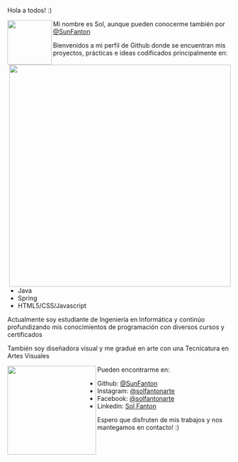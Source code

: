 Hola a todos!  :)

<img align="left" src="https://media.giphy.com/media/rbCcuP0WHXatFWzUVu/giphy.gif" width="100">


Mi nombre es Sol, aunque pueden conocerme también por [@SunFanton](http://www.github.com/SunFanton) 

<img align="right" src="https://media.giphy.com/media/juua9i2c2fA0AIp2iq/giphy.gif" width="500">

Bienvenidos a mi perfil de Github donde se encuentran mis proyectos, prácticas e ideas codificados principalmente en:

- Java
- Spring
- HTML5/CSS/Javascript

Actualmente soy estudiante de Ingeniería en Informática y continúo profundizando mis conocimientos de programación con diversos cursos y certificados

También soy diseñadora visual y me gradué en arte con una Tecnicatura en Artes Visuales




<img align="left" src="https://media.giphy.com/media/paTz7UZbPfTZFRYnnB/giphy.gif" width="200">





Pueden encontrarme en:
- Github: [@SunFanton](http://www.github.com/SunFanton) 
- Instagram: [@solfantonarte](http://www.instagram.com/solfantonarte)
- Facebook: [@solfantonarte](http://www.facebook.com/solfantonarte)
- Linkedin: [Sol Fanton](https://ar.linkedin.com/in/sol-fanton-469353225?trk=people-guest_people_search-card)

Espero que disfruten de mis trabajos y nos mantegamos en contacto! :)



